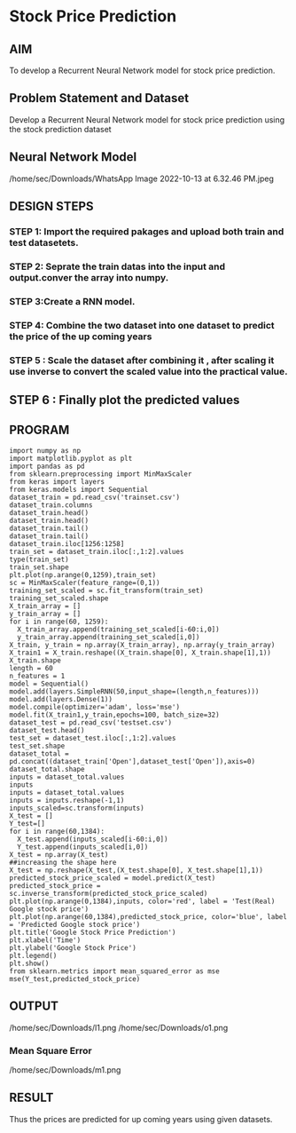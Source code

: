 # Stock Price Prediction

## AIM

To develop a Recurrent Neural Network model for stock price prediction.

## Problem Statement and Dataset

Develop a Recurrent Neural Network model for stock price prediction using the stock prediction dataset

## Neural Network Model

/home/sec/Downloads/WhatsApp Image 2022-10-13 at 6.32.46 PM.jpeg
## DESIGN STEPS

### STEP 1: Import the required pakages and upload both train and test datasetets.

### STEP 2: Seprate the train datas into the input and output.conver the array into numpy.

### STEP 3:Create a RNN model.
### STEP 4: Combine the two dataset into one dataset to predict the price of the up coming years

### STEP 5 : Scale the dataset after combining it , after scaling it use inverse to convert the scaled value into the practical value.
## STEP 6 : Finally plot the predicted values

## PROGRAM

~~~
import numpy as np
import matplotlib.pyplot as plt
import pandas as pd
from sklearn.preprocessing import MinMaxScaler
from keras import layers
from keras.models import Sequential
dataset_train = pd.read_csv('trainset.csv')
dataset_train.columns
dataset_train.head()
dataset_train.head()
dataset_train.tail()
dataset_train.tail()
dataset_train.iloc[1256:1258]
train_set = dataset_train.iloc[:,1:2].values
type(train_set)
train_set.shape
plt.plot(np.arange(0,1259),train_set)
sc = MinMaxScaler(feature_range=(0,1))
training_set_scaled = sc.fit_transform(train_set)
training_set_scaled.shape
X_train_array = []
y_train_array = []
for i in range(60, 1259):
  X_train_array.append(training_set_scaled[i-60:i,0])
  y_train_array.append(training_set_scaled[i,0])
X_train, y_train = np.array(X_train_array), np.array(y_train_array)
X_train1 = X_train.reshape((X_train.shape[0], X_train.shape[1],1))
X_train.shape
length = 60
n_features = 1
model = Sequential()
model.add(layers.SimpleRNN(50,input_shape=(length,n_features)))
model.add(layers.Dense(1))
model.compile(optimizer='adam', loss='mse')
model.fit(X_train1,y_train,epochs=100, batch_size=32)
dataset_test = pd.read_csv('testset.csv')
dataset_test.head()
test_set = dataset_test.iloc[:,1:2].values
test_set.shape
dataset_total = pd.concat((dataset_train['Open'],dataset_test['Open']),axis=0)
dataset_total.shape
inputs = dataset_total.values
inputs
inputs = dataset_total.values
inputs = inputs.reshape(-1,1)
inputs_scaled=sc.transform(inputs)
X_test = []
Y_test=[]
for i in range(60,1384):
  X_test.append(inputs_scaled[i-60:i,0])
  Y_test.append(inputs_scaled[i,0])
X_test = np.array(X_test)
##increasing the shape here
X_test = np.reshape(X_test,(X_test.shape[0], X_test.shape[1],1))
predicted_stock_price_scaled = model.predict(X_test)
predicted_stock_price = sc.inverse_transform(predicted_stock_price_scaled)
plt.plot(np.arange(0,1384),inputs, color='red', label = 'Test(Real) Google stock price')
plt.plot(np.arange(60,1384),predicted_stock_price, color='blue', label = 'Predicted Google stock price')
plt.title('Google Stock Price Prediction')
plt.xlabel('Time')
plt.ylabel('Google Stock Price')
plt.legend()
plt.show()
from sklearn.metrics import mean_squared_error as mse
mse(Y_test,predicted_stock_price)
~~~

## OUTPUT

/home/sec/Downloads/l1.png
/home/sec/Downloads/o1.png

### Mean Square Error
/home/sec/Downloads/m1.png

## RESULT
Thus the prices are predicted for up coming years using given datasets.
